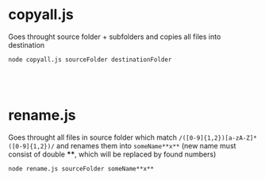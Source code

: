 # copyall.js

Goes throught source folder + subfolders and copies all files into destination

```cmd
node copyall.js sourceFolder destinationFolder
```
<br/><br/>
#####  
# rename.js

Goes throught all files in source folder which match `/([0-9]{1,2})[a-zA-Z]*([0-9]{1,2})/` and renames them into `someName**x**` (new name must consist of double __**__, which will be replaced by found numbers)

```cmd
node rename.js sourceFolder someName**x**
```
